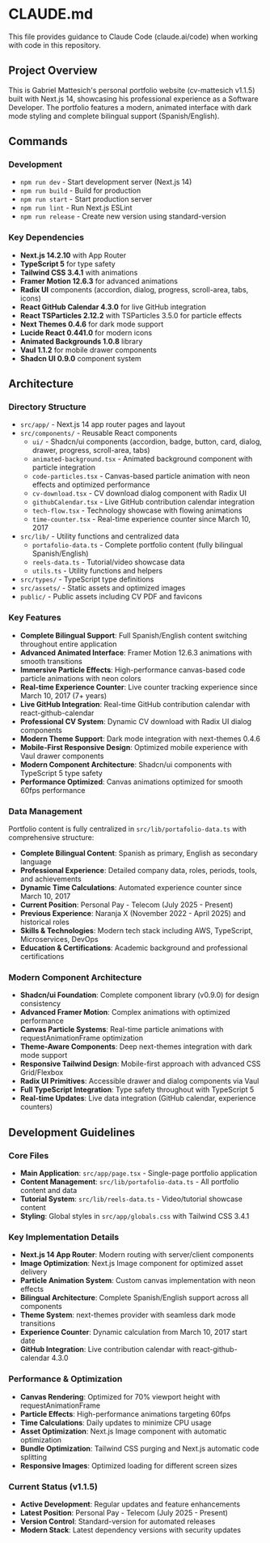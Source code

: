 # CLAUDE.md

This file provides guidance to Claude Code (claude.ai/code) when working with code in this repository.

## Project Overview

This is Gabriel Mattesich's personal portfolio website (cv-mattesich v1.1.5) built with Next.js 14, showcasing his professional experience as a Software Developer. The portfolio features a modern, animated interface with dark mode styling and complete bilingual support (Spanish/English).

## Commands

### Development
- `npm run dev` - Start development server (Next.js 14)
- `npm run build` - Build for production
- `npm run start` - Start production server
- `npm run lint` - Run Next.js ESLint
- `npm run release` - Create new version using standard-version

### Key Dependencies
- **Next.js 14.2.10** with App Router
- **TypeScript 5** for type safety
- **Tailwind CSS 3.4.1** with animations
- **Framer Motion 12.6.3** for advanced animations
- **Radix UI** components (accordion, dialog, progress, scroll-area, tabs, icons)
- **React GitHub Calendar 4.3.0** for live GitHub integration
- **React TSParticles 2.12.2** with TSParticles 3.5.0 for particle effects
- **Next Themes 0.4.6** for dark mode support
- **Lucide React 0.441.0** for modern icons
- **Animated Backgrounds 1.0.8** library
- **Vaul 1.1.2** for mobile drawer components
- **Shadcn UI 0.9.0** component system

## Architecture

### Directory Structure
- `src/app/` - Next.js 14 app router pages and layout
- `src/components/` - Reusable React components
  - `ui/` - Shadcn/ui components (accordion, badge, button, card, dialog, drawer, progress, scroll-area, tabs)
  - `animated-background.tsx` - Animated background component with particle integration
  - `code-particles.tsx` - Canvas-based particle animation with neon effects and optimized performance
  - `cv-download.tsx` - CV download dialog component with Radix UI
  - `githubCalendar.tsx` - Live GitHub contribution calendar integration
  - `tech-flow.tsx` - Technology showcase with flowing animations
  - `time-counter.tsx` - Real-time experience counter since March 10, 2017
- `src/lib/` - Utility functions and centralized data
  - `portafolio-data.ts` - Complete portfolio content (fully bilingual Spanish/English)
  - `reels-data.ts` - Tutorial/video showcase data
  - `utils.ts` - Utility functions and helpers
- `src/types/` - TypeScript type definitions
- `src/assets/` - Static assets and optimized images
- `public/` - Public assets including CV PDF and favicons

### Key Features
- **Complete Bilingual Support**: Full Spanish/English content switching throughout entire application
- **Advanced Animated Interface**: Framer Motion 12.6.3 animations with smooth transitions
- **Immersive Particle Effects**: High-performance canvas-based code particle animations with neon colors
- **Real-time Experience Counter**: Live counter tracking experience since March 10, 2017 (7+ years)
- **Live GitHub Integration**: Real-time GitHub contribution calendar with react-github-calendar
- **Professional CV System**: Dynamic CV download with Radix UI dialog components
- **Modern Theme Support**: Dark mode integration with next-themes 0.4.6
- **Mobile-First Responsive Design**: Optimized mobile experience with Vaul drawer components
- **Modern Component Architecture**: Shadcn/ui components with TypeScript 5 type safety
- **Performance Optimized**: Canvas animations optimized for smooth 60fps performance

### Data Management
Portfolio content is fully centralized in `src/lib/portafolio-data.ts` with comprehensive structure:
- **Complete Bilingual Content**: Spanish as primary, English as secondary language
- **Professional Experience**: Detailed company data, roles, periods, tools, and achievements
- **Dynamic Time Calculations**: Automated experience counter since March 10, 2017
- **Current Position**: Personal Pay - Telecom (July 2025 - Present)
- **Previous Experience**: Naranja X (November 2022 - April 2025) and historical roles
- **Skills & Technologies**: Modern tech stack including AWS, TypeScript, Microservices, DevOps
- **Education & Certifications**: Academic background and professional certifications

### Modern Component Architecture
- **Shadcn/ui Foundation**: Complete component library (v0.9.0) for design consistency
- **Advanced Framer Motion**: Complex animations with optimized performance
- **Canvas Particle Systems**: Real-time particle animations with requestAnimationFrame optimization
- **Theme-Aware Components**: Deep next-themes integration with dark mode support
- **Responsive Tailwind Design**: Mobile-first approach with advanced CSS Grid/Flexbox
- **Radix UI Primitives**: Accessible drawer and dialog components via Vaul
- **Full TypeScript Integration**: Type safety throughout with TypeScript 5
- **Real-time Updates**: Live data integration (GitHub calendar, experience counters)

## Development Guidelines

### Core Files
- **Main Application**: `src/app/page.tsx` - Single-page portfolio application
- **Content Management**: `src/lib/portafolio-data.ts` - All portfolio content and data
- **Tutorial System**: `src/lib/reels-data.ts` - Video/tutorial showcase content
- **Styling**: Global styles in `src/app/globals.css` with Tailwind CSS 3.4.1

### Key Implementation Details
- **Next.js 14 App Router**: Modern routing with server/client components
- **Image Optimization**: Next.js Image component for optimized asset delivery
- **Particle Animation System**: Custom canvas implementation with neon effects
- **Bilingual Architecture**: Complete Spanish/English support across all components
- **Theme System**: next-themes provider with seamless dark mode transitions
- **Experience Counter**: Dynamic calculation from March 10, 2017 start date
- **GitHub Integration**: Live contribution calendar with react-github-calendar 4.3.0

### Performance & Optimization
- **Canvas Rendering**: Optimized for 70% viewport height with requestAnimationFrame
- **Particle Effects**: High-performance animations targeting 60fps
- **Time Calculations**: Daily updates to minimize CPU usage
- **Asset Optimization**: Next.js Image component with automatic optimization
- **Bundle Optimization**: Tailwind CSS purging and Next.js automatic code splitting
- **Responsive Images**: Optimized loading for different screen sizes

### Current Status (v1.1.5)
- **Active Development**: Regular updates and feature enhancements
- **Latest Position**: Personal Pay - Telecom (July 2025 - Present)
- **Version Control**: Standard-version for automated releases
- **Modern Stack**: Latest dependency versions with security updates